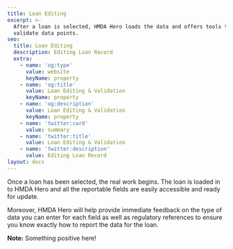 ```yaml
---
title: Loan Editing
excerpt: >-
  After a loan is selected, HMDA Hero loads the data and offers tools to update
  validate data points. 
seo:
  title: Loan Editing
  description: Editing Loan Record
  extra:
    - name: 'og:type'
      value: website
      keyName: property
    - name: 'og:title'
      value: Loan Editing & Validation
      keyName: property
    - name: 'og:description'
      value: Loan Editing & Validation
      keyName: property
    - name: 'twitter:card'
      value: summary
    - name: 'twitter:title'
      value: Loan Editing & Validation
    - name: 'twitter:description'
      value: Editing Loan Record
layout: docs
---
```

Once a loan has been selected, the real work begins. The loan is loaded in to HMDA Hero and all the reportable fields are easily accessible and ready for update.

Moreover, HMDA Hero will help provide immediate feedback on the type of data you can enter for each field as well as regulatory references to ensure you know exactly how to report the data for the loan.

<div class="note">
  <strong>Note:</strong> Something positive here!
</div>
